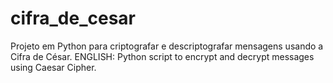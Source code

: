 # cifra_de_cesar
Projeto em Python para criptografar e descriptografar mensagens usando a Cifra de César. ENGLISH: Python script to encrypt and decrypt messages using Caesar Cipher.
